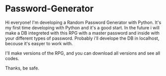 # Password-Generator
Hi everyone! I'm developing a Random Password Generator with Python. It's my first time developing with Python and it's a good start. In the future i will make a DB integreted with this RPG with a master password and inside with your different types of password. Probably i'll develope the DB in localhost, becouse it's easyer to work with. 

I'll make versions of the RPG, and you can download all versions and see all codes.

Thanks, be safe.
